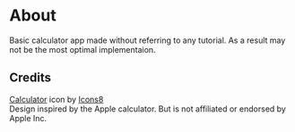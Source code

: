# About

Basic calculator app made without referring to any tutorial. As a result may not be the most optimal implementaion.

## Credits

<a target="_blank" href="https://icons8.com/icon/qrOXrfUDKkOX/calculator">Calculator</a> icon by <a target="_blank" href="https://icons8.com">Icons8</a>  
Design inspired by the Apple calculator. But is not affiliated or endorsed by Apple Inc.
